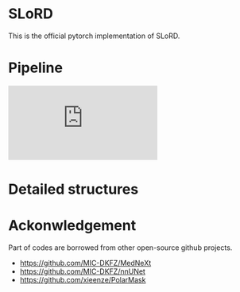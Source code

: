# SLoRD

This is the official pytorch implementation of SLoRD.

# Pipeline
![pdf](https://github.com/AlexYouXin/SLoRD-VerSe/blob/main/pipeline_refined.pdf)

# Detailed structures


# Ackonwledgement
Part of codes are borrowed from other open-source github projects.

* https://github.com/MIC-DKFZ/MedNeXt
* https://github.com/MIC-DKFZ/nnUNet
* https://github.com/xieenze/PolarMask
